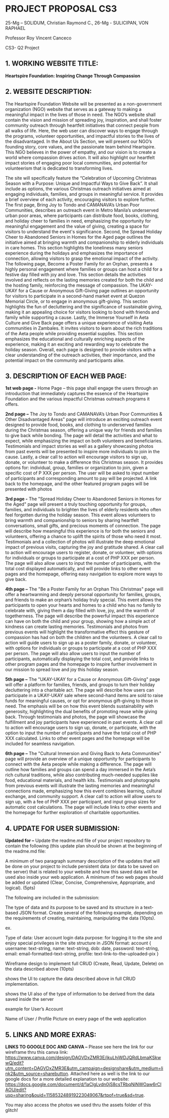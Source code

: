 # PROJECT PROPOSAL CS3

25-Mg – SOLIDUM, Christian Raymond C.,
26-Mg - SULICIPAN, VON RAPHAEL

Professor Roy Vincent Canceco

CS3- Q2 Project

## 1. WORKING WEBSITE TITLE:

__Heartspire Foundation: Inspiring Change Through Compassion__

## 2. WEBSITE DESCRIPTION:

The Heartspire Foundation Website will be presented as a non-government organization (NGO) website that serves as a gateway to making a meaningful impact in the lives of those in need. The NGO’s website shall contain the vision and mission of spreading joy, inspiration, and shall foster community outreach through heartfelt initiatives that connect people from all walks of life. Here, the web user can discover ways to engage through the programs, volunteer opportunities, and impactful stories to the lives of the disadvantaged. In the About Us Section, we will present our NGO’s founding story, core values, and the passionate team behind Heartspire. This NGO believes in the power of empathy, and our vision is to create a world where compassion drives action. It will also highlight our heartfelt impact stories of engaging poor local communities, and potential for volunteerism that is dedicated to transforming lives.

The site will specifically feature the “Celebration of Upcoming Christmas Season with a Purpose: Unique and Impactful Ways to Give Back”. It shall include as options, the various Christmas outreach initiatives aimed at engaging individuals, families, and groups in meaningful service. It provides a brief overview of each activity, encouraging visitors to explore further. The first page, Bring Joy to Tondo and CAMANAVA’s Urban Poor Communities, describes an outreach event in Metro Manila’s underserved urban poor areas, where participants can distribute food, books, clothing, and holiday cheer to families in need, emphasizing the opportunity for meaningful engagement and the value of giving, creating a space for visitors to understand the event's significance. Second, the Spread Holiday Cheer to Abandoned Seniors in Homes for the Aged page outlines the initiative aimed at bringing warmth and companionship to elderly individuals in care homes. This section highlights the loneliness many seniors experience during the holidays and emphasizes the importance of connection, allowing visitors to grasp the emotional impact of the activity. The following page, Become a Poster Family for an Orphan, presents a highly personal engagement where families or groups can host a child for a festive day filled with joy and love. This section details the activities involved and reflects on the lasting memories created for both the child and the hosting family, reinforcing the message of compassion. The UKAY-UKAY for a Cause or Anonymous Gift-Giving page outlines an opportunity for visitors to participate in a second-hand market event at Quezon Memorial Circle, or to engage in anonymous gift-giving. This section highlights the fun of decluttering and the significance of sustainable giving, making it an appealing choice for visitors looking to bond with friends and family while supporting a cause. Lastly, the Immerse Yourself in Aeta Culture and Give Back page offers a unique experience of visiting Aeta communities in Zambales. It invites visitors to learn about the rich traditions of the Aeta people while providing essential supplies. This section emphasizes the educational and culturally enriching aspects of the experience, making it an exciting and rewarding way to celebrate the holiday season. Overall, each page is designed to provide visitors with a clear understanding of the outreach activities, their importance, and the potential impact on the community and participants alike.

## 3. DESCRIPTION OF EACH WEB PAGE:

**1st web page -** Home Page – this page shall engage the users through an introduction that immediately captures the essence of the Heartspire Foundation and the various impactful Christmas outreach programs it offers.

**2nd page –** The Joy to Tondo and CAMANAVA’s Urban Poor Communities & Other Disadvantaged Areas" page will introduce an exciting outreach event designed to provide food, books, and clothing to underserved families during the Christmas season, offering a unique way for friends and families to give back while bonding. The page will detail the activities and what to expect, while emphasizing the impact on both volunteers and beneficiaries. Testimonials and impact stories as well as a gallery showcasing photos from past events will be presented to inspire more individuals to join in the cause. Lastly, a clear call to action will encourage visitors to sign up, donate, or volunteer to make a difference this Christmas season. It provides options for: individual, group, families or organization to join, given a specific cost of P XXX per person. The user will be asked to input number of participants and corresponding amount to pay will be projected. A link back to the homepage, and the other featured program pages will be presented with photos

**3rd page -** The "Spread Holiday Cheer to Abandoned Seniors in Homes for the Aged" page will present a truly touching opportunity for groups, families, and individuals to brighten the lives of elderly residents who often feel forgotten during the holiday season. This event allows volunteers to bring warmth and companionship to seniors by sharing heartfelt conversations, small gifts, and precious moments of connection. The page will describe how meaningful this experience is for both the seniors and volunteers, offering a chance to uplift the spirits of those who need it most. Testimonials and a collection of photos will illustrate the deep emotional impact of previous visits, capturing the joy and gratitude shared. A clear call to action will encourage users to register, donate, or volunteer, with options for individuals or groups to participate at a cost of PHP XXX per person. The page will also allow users to input the number of participants, with the total cost displayed automatically, and will provide links to other event pages and the homepage, offering easy navigation to explore more ways to give back.

**4th page –** The "Be a Poster Family for an Orphan This Christmas" page will offer a heartwarming and deeply personal opportunity for families, groups, and friends to make an orphan’s holiday truly special. This event allows the participants to open your hearts and homes to a child who has no family to celebrate with, giving them a day filled with love, joy, and the warmth of togetherness. The page will describe the powerful impact this experience can have on both the child and your group, showing how a simple act of kindness can create lasting memories. Testimonials and photos from previous events will highlight the transformative effect this gesture of compassion has had on both the children and the volunteers. A clear call to action will guide users to sign up as a poster family, donate, or volunteer, with options for individuals or groups to participate at a cost of PHP XXX per person. The page will also allow users to input the number of participants, automatically displaying the total cost, and provide links to other program pages and the homepage to inspire further involvement in our mission to spread love and joy this holiday season.

**5th page –** The "UKAY-UKAY for a Cause or Anonymous Gift-Giving" page will offer a platform for families, friends, and groups to turn their holiday decluttering into a charitable act. The page will describe how users can participate in a UKAY-UKAY sale where second-hand items are sold to raise funds for meaningful causes, or opt for anonymous gift-giving to those in need. The emphasis will be on how this event blends sustainability with generosity, highlighting the dual benefits of promoting reuse while giving back. Through testimonials and photos, the page will showcase the fulfillment and joy participants have experienced in past events. A clear call to action will encourage users to sign up, donate, or participate, with the option to input the number of participants and have the total cost of PHP XXX calculated. Links to other event pages and the homepage will be included for seamless navigation.

**6th page –** The "Cultural Immersion and Giving Back to Aeta Communities" page will provide an overview of a unique opportunity for participants to connect with the Aeta people while making a difference. The page will outline how families and groups can spend a day immersed in the Aeta’s rich cultural traditions, while also contributing much-needed supplies like food, educational materials, and health kits. Testimonials and photographs from previous events will illustrate the lasting memories and meaningful connections made, emphasizing how this event combines learning, cultural exchange, and community support. A clear call to action will allow users to sign up, with a fee of PHP XXX per participant, and input group sizes for automatic cost calculations. The page will include links to other events and the homepage for further exploration of charitable opportunities.

## 4. UPDATE FOR USER SUBMISSION:

**Updated for  –** 
Update the readme.md file of your project repository to contain the following (this update plan should be shown at the beginning of the readme.md file:

A minimum of two paragraph summary description of the updates that will be done on your project  to include persistent data (or data to be saved on the server) that is related to your website and how this saved data will be used also inside your web application. A minimum of two web pages should be added or updated (Clear, Concise, Comprehensive, Appropriate, and logical). (5pts)

The following are included in the submission:

The type of data and its purpose to be saved and its structure in a text-based JSON format.  Create several of the following example, depending on the requirements of creating, maintaining, manipulating the data (10pts). 

ex. 

Type of data: User account login data
purpose: for logging it to the site and enjoy special privileges in the site
structure in JSON format:
account {
   username: text-string,
   name: text-string,
   dob: date,
   password: text-string,
   email: email-formatted-text-string,
   profile: text-link-to-the-uploaded-pix
}

Wireframe design to implement full CRUD (Create, Read, Update, Delete) on the data described above (10pts) 

shows the UI to capture the data described above in full CRUD implementation.

shows the UI also of the type of information to be derived from the data saved inside the server

example for User’s Account

Name of User / Profile Picture on every page of the web application




## 5. LINKS AND MORE EXRAS:

**LINKS TO GOOGLE DOC AND CANVA –** Please see here the link for our wireframe thru this canva link: https://www.canva.com/design/DAGVDxZMR3E/jkuLhjWDJQRdLbmaKSkwwQ/edit?utm_content=DAGVDxZMR3E&utm_campaign=designshare&utm_medium=link2&utm_source=sharebutton.
Attached here as well is the link to our google docs for a more detailed explanation to our website: https://docs.google.com/document/d/1aClgLvdn0jS8csTRbqNiNWOaw6rClAOU/edit?usp=sharing&ouid=115853248919223049067&rtpof=true&sd=true.

You may also access the photos we used thru the assets folder of this glitch!

